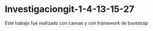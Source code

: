 # Investigaciongit-1-4-13-15-27

Este trabajo fue realizado con canvas y con framework de bootstrap
